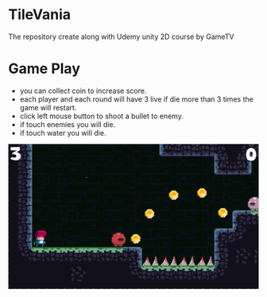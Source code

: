 # TileVania
The repository create along with Udemy unity 2D course by GameTV

# Game Play
* you can collect coin to increase score.
* each player and each round will have 3 live if die more than 3 times the game will restart.
* click left mouse button to shoot a bullet to enemy.
* if touch enemies you will die.
* if touch water you will die.

![](https://github.com/Rus1999/TileVania/blob/main/ScreenShot/GamePlay.png)
